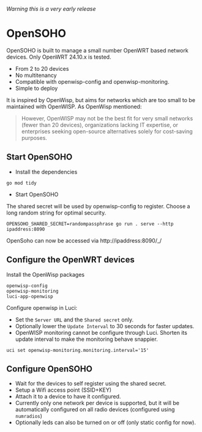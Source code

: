 *Warning this is a very early release*

# OpenSOHO

OpenSOHO is built to manage a small number OpenWRT based network devices.
Only OpenWRT 24.10.x is tested.

* From 2 to 20 devices
* No multitenancy
* Compatible with openwisp-config and openwisp-monitoring.
* Simple to deploy

It is inspired by OpenWisp, but aims for networks which are too small to be maintained with OpenWISP.
As OpenWisp mentioned:
> However, OpenWISP may not be the best fit for very small networks (fewer than 20 devices), organizations lacking IT expertise, or enterprises seeking open-source alternatives solely for cost-saving purposes.

## Start OpenSOHO

* Install the dependencies

```
go mod tidy
```

* Start OpenSOHO

The shared secret will be used by openwisp-config to register. Choose a long random string for optimal security.

```
OPENSOHO_SHARED_SECRET=randompassphrase go run . serve --http ipaddress:8090
```
OpenSoho can now be accessed via http://ipaddress:8090/_/

## Configure the OpenWRT devices

Install the OpenWisp packages

```
openwisp-config
openwisp-monitoring
luci-app-openwisp
```

Configure openwisp in Luci:

* Set the `Server URL` and the `Shared secret` only.
* Optionally lower the `Update Interval` to 30 seconds for faster updates.
* OpenWISP monitoring cannot be configure through Luci. Shorten its update interval to make the monitoring behave snappier.
```
uci set openwisp-monitoring.monitoring.interval='15'
```

## Configure OpenSOHO

* Wait for the devices to self register using the shared secret.
* Setup a Wifi access point (SSID+KEY)
* Attach it to a device to have it configured.
* Currently only one network per device is supported, but it will be automatically configured on all radio devices (configured using `numradios`)
* Optionally leds can also be turned on or off (only static config for now).
